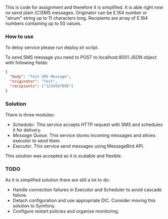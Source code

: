 This is code for assignment and therefore it is simplified.
It is able right now no send plain (C)SMS messages. Originator can be E.164 number or 
"alnum" string up to 11 characters long. Recipients are array of E.164 numbers containing up to 50 values. 

### How to use

To deloy service please run deploy.sh script.

To send SMS message you need to POST to localhost:8001 JSON object with following fields:
```json
{
  "body": "Test SMS Message",
  "originator": "Test",
  "recipients": ["1234567890"]
}
```

### Solution
There is three modules:
* *Scheduler*. This service accepts HTTP request with SMS and schedules it for delivery.
* *Message Queue*. This service stores incoming messages and allows executor to send
them.
* *Executor*. This service send messages using MessageBird API.

This solution was accepted as it is scalable and flexible.


### TODO
As it is simplified solution there are still a lot to do:
* Handle connection failures in Executor and Scheduler to avoid cascade failure.
* Detach configuration and use appropriate DIC. Consider moving this solution to Symfony.
* Configure restart policies and organize monitoring.
